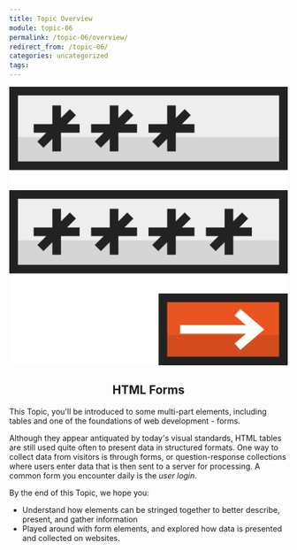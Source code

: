 ```yaml
---
title: Topic Overview
module: topic-06
permalink: /topic-06/overview/
redirect_from: /topic-06/
categories: uncategorized
tags:
---
```


<div class="section-title">
  <img src="../img/assignment-06.svg" alt="" title="Assignment 6: Forms" />
  <h2 style="text-align: center;">HTML Forms</h2>
</div>


This Topic, you'll be introduced to some multi-part elements, including tables and one of the foundations of web development - forms.

Although they appear antiquated by today's visual standards, HTML tables are still used quite often to present data in structured formats. One way to collect data from visitors is through forms, or question-response collections where users enter data that is then sent to a server for processing. A common form you encounter daily is the _user login_.


By the end of this Topic, we hope you:
<ul class="pros-and-cons">
  <li class="icon-pro">Understand how elements can be stringed together to better describe, present, and gather information</li>
  <li class="icon-pro">Played around with form elements, and explored how data is presented and collected on websites.</li>
</ul>

